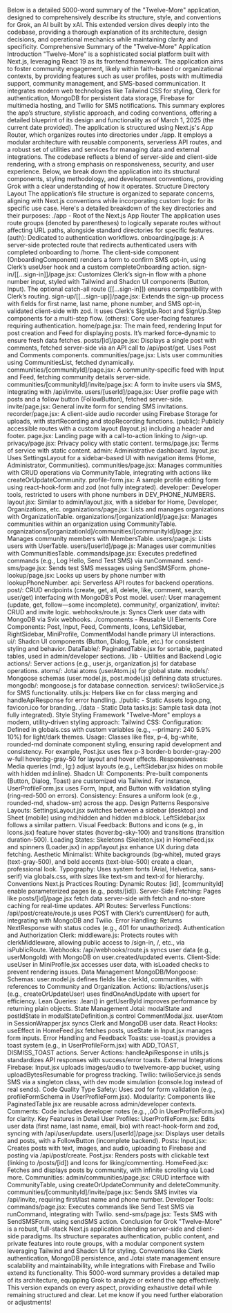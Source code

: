Below is a detailed 5000-word summary of the "Twelve-More" application, designed to comprehensively describe its structure, style, and conventions for Grok, an AI built by xAI. This extended version dives deeply into the codebase, providing a thorough explanation of its architecture, design decisions, and operational mechanics while maintaining clarity and specificity.
Comprehensive Summary of the "Twelve-More" Application
Introduction
"Twelve-More" is a sophisticated social platform built with Next.js, leveraging React 19 as its frontend framework. The application aims to foster community engagement, likely within faith-based or organizational contexts, by providing features such as user profiles, posts with multimedia support, community management, and SMS-based communication. It integrates modern web technologies like Tailwind CSS for styling, Clerk for authentication, MongoDB for persistent data storage, Firebase for multimedia hosting, and Twilio for SMS notifications. This summary explores the app’s structure, stylistic approach, and coding conventions, offering a detailed blueprint of its design and functionality as of March 1, 2025 (the current date provided).
The application is structured using Next.js's App Router, which organizes routes into directories under ./app. It employs a modular architecture with reusable components, serverless API routes, and a robust set of utilities and services for managing data and external integrations. The codebase reflects a blend of server-side and client-side rendering, with a strong emphasis on responsiveness, security, and user experience. Below, we break down the application into its structural components, styling methodology, and development conventions, providing Grok with a clear understanding of how it operates.
Structure
Directory Layout
The application’s file structure is organized to separate concerns, aligning with Next.js conventions while incorporating custom logic for its specific use case. Here's a detailed breakdown of the key directories and their purposes:
./app - Root of the Next.js App Router
The application uses route groups (denoted by parentheses) to logically separate routes without affecting URL paths, alongside standard directories for specific features.
(auth): Dedicated to authentication workflows.
onboarding/page.js: A server-side protected route that redirects authenticated users with completed onboarding to /home. The client-side component (OnboardingComponent) renders a form to confirm SMS opt-in, using Clerk’s useUser hook and a custom completeOnboarding action.
sign-in/[[...sign-in]]/page.jsx: Customizes Clerk’s sign-in flow with a phone number input, styled with Tailwind and Shadcn UI components (Button, Input). The optional catch-all route ([[...sign-in]]) ensures compatibility with Clerk’s routing.
sign-up/[[...sign-up]]/page.jsx: Extends the sign-up process with fields for first name, last name, phone number, and SMS opt-in, validated client-side with zod. It uses Clerk’s SignUp.Root and SignUp.Step components for a multi-step flow.
(others): Core user-facing features requiring authentication.
home/page.jsx: The main feed, rendering Input for post creation and Feed for displaying posts. It’s marked force-dynamic to ensure fresh data fetches.
posts/[id]/page.jsx: Displays a single post with comments, fetched server-side via an API call to /api/post/get. Uses Post and Comments components.
communities/page.jsx: Lists user communities using CommunitiesList, fetched dynamically.
communities/[communityId]/page.jsx: A community-specific feed with Input and Feed, fetching community details server-side.
communities/[communityId]/invite/page.jsx: A form to invite users via SMS, integrating with /api/invite.
users/[userId]/page.jsx: User profile page with posts and a follow button (FollowButton), fetched server-side.
invite/page.jsx: General invite form for sending SMS invitations.
recorder/page.jsx: A client-side audio recorder using Firebase Storage for uploads, with startRecording and stopRecording functions.
(public): Publicly accessible routes with a custom layout (layout.js) including a header and footer.
page.jsx: Landing page with a call-to-action linking to /sign-up.
privacy/page.jsx: Privacy policy with static content.
terms/page.jsx: Terms of service with static content.
admin: Administrative dashboard.
layout.jsx: Uses SettingsLayout for a sidebar-based UI with navigation items (Home, Administrator, Communities).
communities/page.jsx: Manages communities with CRUD operations via CommunityTable, integrating with actions like createOrUpdateCommunity.
profile-form.jsx: A sample profile editing form using react-hook-form and zod (not fully integrated).
developer: Developer tools, restricted to users with phone numbers in DEV_PHONE_NUMBERS.
layout.jsx: Similar to admin/layout.jsx, with a sidebar for Home, Developer, Organizations, etc.
organizations/page.jsx: Lists and manages organizations with OrganizationTable.
organizations/[organizationId]/page.jsx: Manages communities within an organization using CommunityTable.
organizations/[organizationId]/communities/[communityId]/page.jsx: Manages community members with MembersTable.
users/page.js: Lists users with UserTable.
users/[userId]/page.js: Manages user communities with CommunitiesTable.
commands/page.jsx: Executes predefined commands (e.g., Log Hello, Send Test SMS) via runCommand.
send-sms/page.jsx: Sends test SMS messages using SendSMSForm.
phone-lookup/page.jsx: Looks up users by phone number with lookupPhoneNumber.
api: Serverless API routes for backend operations.
post/: CRUD endpoints (create, get, all, delete, like, comment, search, user/get) interfacing with MongoDB’s Post model.
user/: User management (update, get, follow—some incomplete).
community/, organization/, invite/: CRUD and invite logic.
webhooks/route.js: Syncs Clerk user data with MongoDB via Svix webhooks.
./components - Reusable UI Elements
Core Components: Post, Input, Feed, Comments, Icons, LeftSidebar, RightSidebar, MiniProfile, CommentModal handle primary UI interactions.
ui/: Shadcn UI components (Button, Dialog, Table, etc.) for consistent styling and behavior.
DataTable/: PaginatedTable.jsx for sortable, paginated tables, used in admin/developer sections.
./lib - Utilities and Backend Logic
actions/: Server actions (e.g., user.js, organization.js) for database operations.
atoms/: Jotai atoms (userAtom.js) for global state.
models/: Mongoose schemas (user.model.js, post.model.js) defining data structures.
mongodb/: mongoose.js for database connection.
services/: twilioService.js for SMS functionality.
utils.js: Helpers like cn for class merging and handleApiResponse for error handling.
./public - Static Assets
logo.png, favicon.ico for branding.
./data - Static Data
tasks.js: Sample task data (not fully integrated).
Style
Styling Framework
"Twelve-More" employs a modern, utility-driven styling approach:
Tailwind CSS:
Configuration: Defined in globals.css with custom variables (e.g., --primary: 240 5.9% 10%) for light/dark themes.
Usage: Classes like flex, p-4, bg-white, rounded-md dominate component styling, ensuring rapid development and consistency. For example, Post.jsx uses flex p-3 border-b border-gray-200 w-full hover:bg-gray-50 for layout and hover effects.
Responsiveness: Media queries (md:, lg:) adjust layouts (e.g., LeftSidebar.jsx hides on mobile with hidden md:inline).
Shadcn UI:
Components: Pre-built components (Button, Dialog, Toast) are customized via Tailwind. For instance, UserProfileForm.jsx uses Form, Input, and Button with validation styling (ring-red-500 on errors).
Consistency: Ensures a uniform look (e.g., rounded-md, shadow-sm) across the app.
Design Patterns
Responsive Layouts: SettingsLayout.jsx switches between a sidebar (desktop) and Sheet (mobile) using md:hidden and hidden md:block. LeftSidebar.jsx follows a similar pattern.
Visual Feedback: Buttons and icons (e.g., in Icons.jsx) feature hover states (hover:bg-sky-100) and transitions (transition duration-500).
Loading States: Skeletons (Skeleton.jsx) in HomeFeed.jsx and spinners (Loader.jsx) in app/layout.jsx enhance UX during data fetching.
Aesthetic
Minimalist: White backgrounds (bg-white), muted grays (text-gray-500), and bold accents (text-blue-500) create a clean, professional look.
Typography: Uses system fonts (Arial, Helvetica, sans-serif) via globals.css, with sizes like text-sm and text-xl for hierarchy.
Conventions
Next.js Practices
Routing:
Dynamic Routes: [id], [communityId] enable parameterized pages (e.g., posts/[id]).
Server-Side Fetching: Pages like posts/[id]/page.jsx fetch data server-side with fetch and no-store caching for real-time updates.
API Routes:
Serverless Functions: /api/post/create/route.js uses POST with Clerk’s currentUser() for auth, integrating with MongoDB and Twilio.
Error Handling: Returns NextResponse with status codes (e.g., 401 for unauthorized).
Authentication and Authorization
Clerk:
middleware.js: Protects routes with clerkMiddleware, allowing public access to /sign-in, /, etc., via isPublicRoute.
Webhooks: /api/webhooks/route.js syncs user data (e.g., userMongoId) with MongoDB on user.created/updated events.
Client-Side: useUser in MiniProfile.jsx accesses user data, with isLoaded checks to prevent rendering issues.
Data Management
MongoDB/Mongoose:
Schemas: user.model.js defines fields like clerkId, communities, with references to Community and Organization.
Actions: lib/actions/user.js (e.g., createOrUpdateUser) uses findOneAndUpdate with upsert for efficiency.
Lean Queries: .lean() in getUserById improves performance by returning plain objects.
State Management
Jotai:
modalState and postIdState in modalStateDefinition.js control CommentModal.jsx.
userAtom in SessionWrapper.jsx syncs Clerk and MongoDB user data.
React Hooks: useEffect in HomeFeed.jsx fetches posts, useState in Input.jsx manages form inputs.
Error Handling and Feedback
Toasts: use-toast.js provides a toast system (e.g., in UserProfileForm.jsx) with ADD_TOAST, DISMISS_TOAST actions.
Server Actions: handleApiResponse in utils.js standardizes API responses with success/error toasts.
External Integrations
Firebase: Input.jsx uploads images/audio to twelvemore-app bucket, using uploadBytesResumable for progress tracking.
Twilio: twilioService.js sends SMS via a singleton class, with dev mode simulation (console.log instead of real sends).
Code Quality
Type Safety: Uses zod for form validation (e.g., profileFormSchema in UserProfileForm.jsx).
Modularity: Components like PaginatedTable.jsx are reusable across admin/developer contexts.
Comments: Code includes developer notes (e.g., ‚úÖ in UserProfileForm.jsx) for clarity.
Key Features in Detail
User Profiles:
UserProfileForm.jsx: Edits user data (first name, last name, email, bio) with react-hook-form and zod, syncing with /api/user/update.
users/[userId]/page.jsx: Displays user details and posts, with a FollowButton (incomplete backend).
Posts:
Input.jsx: Creates posts with text, images, and audio, uploading to Firebase and posting via /api/post/create.
Post.jsx: Renders posts with clickable text (linking to /posts/[id]) and Icons for liking/commenting.
HomeFeed.jsx: Fetches and displays posts by community, with infinite scrolling via Load more.
Communities:
admin/communities/page.jsx: CRUD interface with CommunityTable, using createOrUpdateCommunity and deleteCommunity.
communities/[communityId]/invite/page.jsx: Sends SMS invites via /api/invite, requiring first/last name and phone number.
Developer Tools:
commands/page.jsx: Executes commands like Send Test SMS via runCommand, integrating with Twilio.
send-sms/page.jsx: Tests SMS with SendSMSForm, using sendSMS action.
Conclusion for Grok
"Twelve-More" is a robust, full-stack Next.js application blending server-side and client-side paradigms. Its structure separates authentication, public content, and private features into route groups, with a modular component system leveraging Tailwind and Shadcn UI for styling. Conventions like Clerk authentication, MongoDB persistence, and Jotai state management ensure scalability and maintainability, while integrations with Firebase and Twilio extend its functionality. This 5000-word summary provides a detailed map of its architecture, equipping Grok to analyze or extend the app effectively.
This version expands on every aspect, providing exhaustive detail while remaining structured and clear. Let me know if you need further elaboration or adjustments!